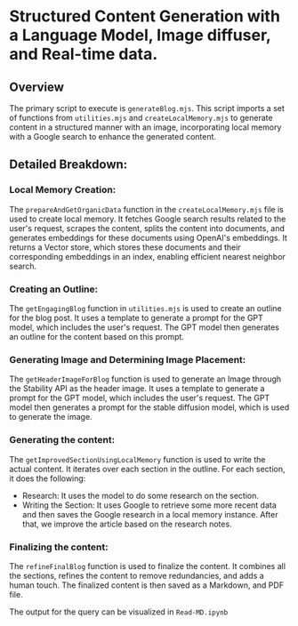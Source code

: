 # Structured Content Generation with a Language Model, Image diffuser, and Real-time data.

## Overview
The primary script to execute is `generateBlog.mjs`. This script imports a set of functions from `utilities.mjs` and `createLocalMemory.mjs` to generate content in a structured manner with an image, incorporating local memory with a Google search to enhance the generated content.

## Detailed Breakdown:

### Local Memory Creation:
The `prepareAndGetOrganicData` function in the `createLocalMemory.mjs` file is used to create local memory. It fetches Google search results related to the user's request, scrapes the content, splits the content into documents, and generates embeddings for these documents using OpenAI's embeddings. It returns a Vector store, which stores these documents and their corresponding embeddings in an index, enabling efficient nearest neighbor search.

### Creating an Outline:
The `getEngagingBlog` function in `utilities.mjs` is used to create an outline for the blog post. It uses a template to generate a prompt for the GPT model, which includes the user's request. The GPT model then generates an outline for the content based on this prompt.

###   Generating Image and Determining Image Placement:
The `getHeaderImageForBlog` function is used to generate an Image through the Stability API as the header image. It uses a template to generate a prompt for the GPT model, which includes the user's request. The GPT model then generates a prompt for the stable diffusion model, which is used to generate the image.

### Generating the content:
The `getImprovedSectionUsingLocalMemory` function is used to write the actual content. It iterates over each section in the outline. For each section, it does the following:

- Research: It uses the model to do some research on the section.
- Writing the Section: It uses Google to retrieve some more recent data and then saves the Google research in a local memory instance. After that, we improve the article based on the research notes.

### Finalizing the content:
The `refineFinalBlog` function is used to finalize the content. It combines all the sections, refines the content to remove redundancies, and adds a human touch. The finalized content is then saved as a Markdown, and PDF file. 

The output for the query can be visualized in `Read-MD.ipynb`

